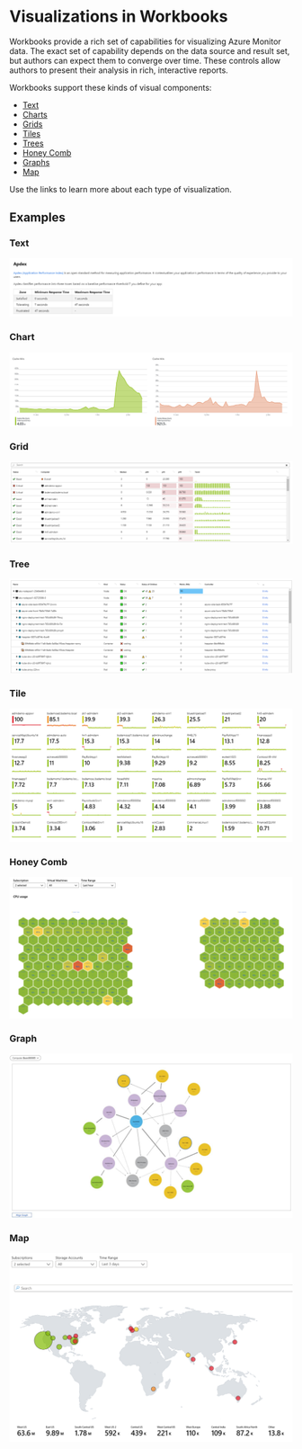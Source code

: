 # Visualizations in Workbooks

Workbooks provide a rich set of capabilities for visualizing Azure Monitor data. The exact set of capability depends on the data source and result set, but authors can expect them to converge over time. These controls allow authors to present their analysis in rich, interactive reports. 

Workbooks support these kinds of visual components:
* [Text](Text.md)
* [Charts](Chart.md)
* [Grids](Grid.md)
* [Tiles](Tiles.md)
* [Trees](Tree.md)
* [Honey Comb](HoneyComb.md)
* [Graphs](Graph.md)
* [Map](Map.md)

Use the links to learn more about each type of visualization.

## Examples
### Text
![Image showing a text visualization in workbooks](../Images/TextExample.png)

### Chart
![Image showing a chart visualization in workbooks](../Images/ChartExample.png)

### Grid
![Image showing a grid visualization in workbooks](../Images/GridExample.png)

### Tree
![Image showing a tree visualization in workbooks](../Images/TreeExample.png)

### Tile
![Image showing a tile visualization in workbooks](../Images/TileExample.png)

### Honey Comb
![Image showing a honey comb visualization in workbooks](../Images/HoneyCombCpuExample.png)

### Graph
![Image showing a graph visualization in workbooks](../Images/GraphExample.png)

### Map
![Image showing a map visualization in workbooks](../Images/MapExample.png)
